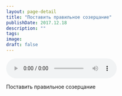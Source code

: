 ```yaml
---
layout: page-detail
title: "Поставить правильное созерцание"
publishDate: 2017.12.18
description: ""
tags:
image:
draft: false
---
```


<audio title="2017.12.18 - Поставить правильное созерцание.mp3" src="/upload/iblock/e94/e943addc28ec4ee6496724eafc7d42af.mp3" controls=""></audio>

 Поставить правильное созерцание 

  
